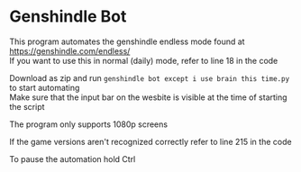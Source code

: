# Genshindle Bot
This program automates the genshindle endless mode found at https://genshindle.com/endless/ \
If you want to use this in normal (daily) mode, refer to line 18 in the code

Download as zip and run `genshindle bot except i use brain this time.py` to start automating\
Make sure that the input bar on the wesbite is visible at the time of starting the script 

The program only supports 1080p screens

If the game versions aren't recognized correctly refer to line 215 in the code

To pause the automation hold Ctrl
